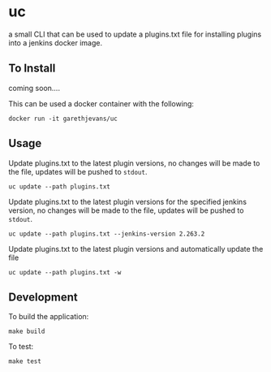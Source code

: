 # uc

a small CLI that can be used to update a plugins.txt file for installing plugins into a jenkins docker image.

## To Install

coming soon....

This can be used a docker container with the following:

```
docker run -it garethjevans/uc
```

## Usage

Update plugins.txt to the latest plugin versions, no changes will be made to the file, updates will be pushed to `stdout`.

```
uc update --path plugins.txt
```

Update plugins.txt to the latest plugin versions for the specified jenkins version, no changes will be made to the file, updates will be pushed to `stdout`.

```
uc update --path plugins.txt --jenkins-version 2.263.2
```

Update plugins.txt to the latest plugin versions and automatically update the file

```
uc update --path plugins.txt -w
```

## Development

To build the application:

```
make build
```

To test:

```
make test
```
